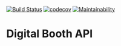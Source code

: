[![Build Status](https://travis-ci.com/MainaKamau92/digital-booth.svg?branch=develop)](https://travis-ci.com/MainaKamau92/digital-booth) [![codecov](https://codecov.io/gh/MainaKamau92/digital-booth/branch/develop/graph/badge.svg)](https://codecov.io/gh/MainaKamau92/digital-booth) [![Maintainability](https://api.codeclimate.com/v1/badges/be29818fc88ceac492cd/maintainability)](https://codeclimate.com/github/MainaKamau92/digital-booth/maintainability)

# Digital Booth API
